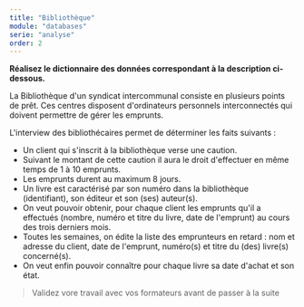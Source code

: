 ```yaml
---
title: "Bibliothèque"
module: "databases"
serie: "analyse"
order: 2
---
```


**Réalisez le dictionnaire des données correspondant à la description ci-dessous.**

La Bibliothèque d'un syndicat intercommunal consiste en plusieurs points de prêt. 
Ces centres disposent d'ordinateurs personnels interconnectés qui doivent permettre de gérer les emprunts.

L'interview des bibliothécaires permet de déterminer les faits suivants : 

-	Un client qui s'inscrit à la bibliothèque verse une caution. 
-	Suivant le montant de cette caution il aura le droit d'effectuer en même temps de 1 à 10 emprunts.
-	Les emprunts durent au maximum 8 jours.
-	Un livre est caractérisé par son numéro dans la bibliothèque (identifiant), son éditeur et son (ses) auteur(s).
-	On veut pouvoir obtenir, pour chaque client les emprunts qu'il a effectués (nombre, numéro et titre du livre, date de l'emprunt) au cours des trois derniers mois.
-	Toutes les semaines, on édite la liste des emprunteurs en retard : nom et adresse du client, date de l'emprunt, numéro(s) et titre du (des) livre(s) concerné(s).
-	On veut enfin pouvoir connaître pour chaque livre sa date d'achat et son état. 


> Validez vore travail avec vos formateurs avant de passer à la suite
